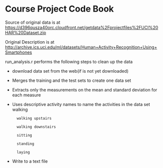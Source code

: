 Course Project Code Book
========================

Source of original data is at https://d396qusza40orc.cloudfront.net/getdata%2Fprojectfiles%2FUCI%20HAR%20Dataset.zip


Original Description is at http://archive.ics.uci.edu/ml/datasets/Human+Activity+Recognition+Using+Smartphones

run_analysis.r performs the following steps to clean up the data

* download data set from the web(if is not yet downloaded)

* Merges the training and the test sets to create one data set

* Extracts only the measurements on the mean and standard deviation  for each measure

* Uses descriptive activity names to name the activities in the data set
		walking
        
        walking upstairs
        
        walking downstairs
        
        sitting
        
        standing
        
        laying

* Write to a text file